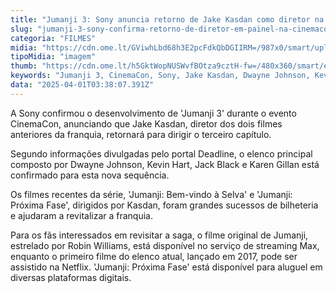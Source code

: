 ```yaml
---
title: "Jumanji 3: Sony anuncia retorno de Jake Kasdan como diretor na CinemaCon"
slug: "jumanji-3-sony-confirma-retorno-de-diretor-em-painel-na-cinemacon"
categoria: "FILMES"
midia: "https://cdn.ome.lt/GViwhLbd68h3E2pcFdkQbDGIIRM=/987x0/smart/uploads/conteudo/fotos/jumanji-3-capa.png"
tipoMidia: "imagem"
thumb: "https://cdn.ome.lt/h5GktWopNUSWvfBOtza9cztH-fw=/480x360/smart/extras/conteudos/jumanji-3.jpg"
keywords: "Jumanji 3, CinemaCon, Sony, Jake Kasdan, Dwayne Johnson, Kevin Hart, Jack Black, Karen Gillan"
data: "2025-04-01T03:38:07.391Z"
---
```


A Sony confirmou o desenvolvimento de 'Jumanji 3' durante o evento CinemaCon, anunciando que Jake Kasdan, diretor dos dois filmes anteriores da franquia, retornará para dirigir o terceiro capítulo. 

Segundo informações divulgadas pelo portal Deadline, o elenco principal composto por Dwayne Johnson, Kevin Hart, Jack Black e Karen Gillan está confirmado para esta nova sequência. 

Os filmes recentes da série, 'Jumanji: Bem-vindo à Selva' e 'Jumanji: Próxima Fase', dirigidos por Kasdan, foram grandes sucessos de bilheteria e ajudaram a revitalizar a franquia. 

Para os fãs interessados em revisitar a saga, o filme original de Jumanji, estrelado por Robin Williams, está disponível no serviço de streaming Max, enquanto o primeiro filme do elenco atual, lançado em 2017, pode ser assistido na Netflix. 'Jumanji: Próxima Fase' está disponível para aluguel em diversas plataformas digitais.